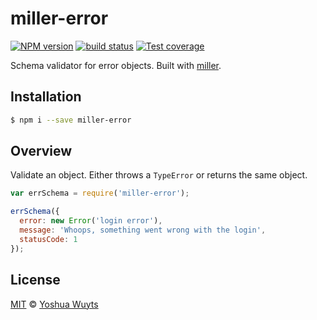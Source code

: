# miller-error
[![NPM version][npm-image]][npm-url]
[![build status][travis-image]][travis-url]
[![Test coverage][coveralls-image]][coveralls-url]

Schema validator for error objects. Built with [miller][miller].

## Installation
```bash
$ npm i --save miller-error
```
## Overview
Validate an object. Either throws a `TypeError` or returns the same object.
```js
var errSchema = require('miller-error');

errSchema({
  error: new Error('login error'),
  message: 'Whoops, something went wrong with the login',
  statusCode: 1
});
```

## License
[MIT](https://tldrlegal.com/license/mit-license) ©
[Yoshua Wuyts](yoshuawuyts.com)

[npm-image]: https://img.shields.io/npm/v/miller-error.svg?style=flat-square
[npm-url]: https://npmjs.org/package/miller-error
[travis-image]: https://img.shields.io/travis/yoshuawuyts/miller-error.svg?style=flat-square
[travis-url]: https://travis-ci.org/yoshuawuyts/miller-error
[coveralls-image]: https://img.shields.io/coveralls/yoshuawuyts/miller-error.svg?style=flat-square
[coveralls-url]: https://coveralls.io/r/yoshuawuyts/miller-error?branch=master

[miller]: http://github.com/yoshuawuyts/miller
